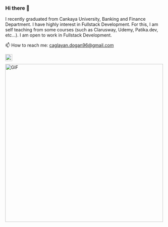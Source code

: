### Hi there 👋

  I recently graduated from Cankaya University, Banking and Finance Department. I have highly interest in Fullstack Development. 
For this, I am self teaching from some courses (such as Clarusway, Udemy, Patika.dev, etc...). I am open to work in Fullstack Development.

 📫 How to reach me: caglayan.dogan96@gmail.com
 
 <a href="https://www.linkedin.com/in/çağlayan-doğan/"> <img align="left" alt="Caglayan's Linkedin" width="22px" src="https://cdn3.iconfinder.com/data/icons/inficons/512/linkedin.png" />
 </a>
 <br>
 
 <img alt="GIF" src="https://cdn-images-1.medium.com/fit/t/1600/480/1*HnpW1W3Oq3jRDpw4hDxJDQ.png" width = 500/>
